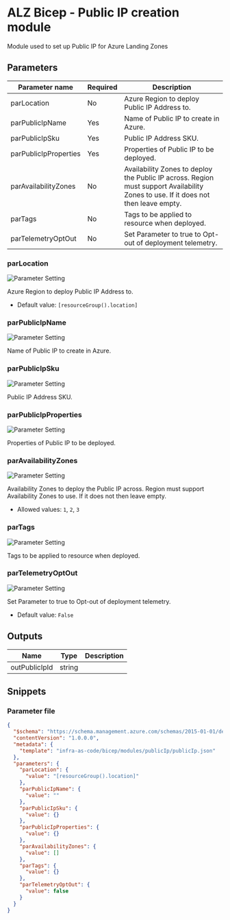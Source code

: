 # ALZ Bicep - Public IP creation module

Module used to set up Public IP for Azure Landing Zones

## Parameters

| Parameter name        | Required | Description                                                                                                                        |
| --------------------- | -------- | ---------------------------------------------------------------------------------------------------------------------------------- |
| parLocation           | No       | Azure Region to deploy Public IP Address to.                                                                                       |
| parPublicIpName       | Yes      | Name of Public IP to create in Azure.                                                                                              |
| parPublicIpSku        | Yes      | Public IP Address SKU.                                                                                                             |
| parPublicIpProperties | Yes      | Properties of Public IP to be deployed.                                                                                            |
| parAvailabilityZones  | No       | Availability Zones to deploy the Public IP across. Region must support Availability Zones to use. If it does not then leave empty. |
| parTags               | No       | Tags to be applied to resource when deployed.                                                                                      |
| parTelemetryOptOut    | No       | Set Parameter to true to Opt-out of deployment telemetry.                                                                          |

### parLocation

![Parameter Setting](https://img.shields.io/badge/parameter-optional-green?style=flat-square)

Azure Region to deploy Public IP Address to.

- Default value: `[resourceGroup().location]`

### parPublicIpName

![Parameter Setting](https://img.shields.io/badge/parameter-required-orange?style=flat-square)

Name of Public IP to create in Azure.

### parPublicIpSku

![Parameter Setting](https://img.shields.io/badge/parameter-required-orange?style=flat-square)

Public IP Address SKU.

### parPublicIpProperties

![Parameter Setting](https://img.shields.io/badge/parameter-required-orange?style=flat-square)

Properties of Public IP to be deployed.

### parAvailabilityZones

![Parameter Setting](https://img.shields.io/badge/parameter-optional-green?style=flat-square)

Availability Zones to deploy the Public IP across. Region must support Availability Zones to use. If it does not then leave empty.

- Allowed values: `1`, `2`, `3`

### parTags

![Parameter Setting](https://img.shields.io/badge/parameter-optional-green?style=flat-square)

Tags to be applied to resource when deployed.

### parTelemetryOptOut

![Parameter Setting](https://img.shields.io/badge/parameter-optional-green?style=flat-square)

Set Parameter to true to Opt-out of deployment telemetry.

- Default value: `False`

## Outputs

| Name          | Type   | Description |
| ------------- | ------ | ----------- |
| outPublicIpId | string |

## Snippets

### Parameter file

```json
{
  "$schema": "https://schema.management.azure.com/schemas/2015-01-01/deploymentParameters.json#",
  "contentVersion": "1.0.0.0",
  "metadata": {
    "template": "infra-as-code/bicep/modules/publicIp/publicIp.json"
  },
  "parameters": {
    "parLocation": {
      "value": "[resourceGroup().location]"
    },
    "parPublicIpName": {
      "value": ""
    },
    "parPublicIpSku": {
      "value": {}
    },
    "parPublicIpProperties": {
      "value": {}
    },
    "parAvailabilityZones": {
      "value": []
    },
    "parTags": {
      "value": {}
    },
    "parTelemetryOptOut": {
      "value": false
    }
  }
}
```
